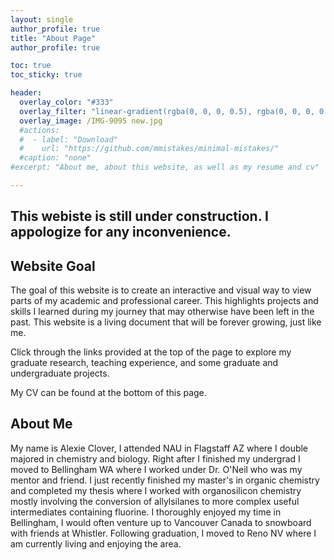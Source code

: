 ```yaml
---
layout: single
author_profile: true
title: "About Page"
author_profile: true

toc: true
toc_sticky: true

header:
  overlay_color: "#333"
  overlay_filter: "linear-gradient(rgba(0, 0, 0, 0.5), rgba(0, 0, 0, 0.5))"
  overlay_image: /IMG-9095 new.jpg
  #actions:
  #  - label: "Download"
  #    url: "https://github.com/mmistakes/minimal-mistakes/"
  #caption: "none"
#excerpt: "About me, about this website, as well as my resume and cv"

---
```

## This webiste is still under construction. I appologize for any inconvenience.

## Website Goal
The goal of this website is to create an interactive and visual way to view parts of my academic and professional career.  This highlights projects and skills I learned during my journey that may otherwise have been left in the past. This website is a living document that will be forever growing, just like me.

Click through the links provided at the top of the page to explore my graduate research, teaching experience, and some graduate and undergraduate projects.

My CV can be found at the bottom of this page.


## About Me
My name is Alexie Clover, I attended NAU in Flagstaff AZ where I double majored in chemistry and biology. Right after I finished my undergrad I moved to Bellingham WA where I worked under Dr. O'Neil who was my mentor and friend. I just recently finished my master's in organic chemistry and completed my thesis where I worked with organosilicon chemistry mostly involving the conversion of allylsilanes to more complex useful intermediates containing fluorine. I thoroughly enjoyed my time in Bellingham, I would often venture up to Vancouver Canada to snowboard with friends at Whistler. Following graduation, I moved to Reno NV where I am currently living and enjoying the area.
